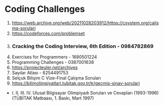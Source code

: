 # Coding Challenges
1) https://web.archive.org/web/20211028203912/https://csystem.org/calisma-sorulari
2) https://codeforces.com/problemset
3) ### Cracking the Coding Interview, 6th Edition - 0984782869
4) Exercises for Programmers - 1680501224
5) Programming Challenges - 0387001638
6) https://projecteuler.net/archives
7) Sayılar Atlası - 6254491753
8) Selçuk Bilişim C Vize-Final Çalışma Soruları
9) https://bilimolimpiyatlari.tubitak.gov.tr/tr/gecmis-sinav-sorulari
* I. II. III. IV. Ulusal Bilgisayar Olimpiyadı Soruları ve Cevapları (1993-1996) (TÜBİTAK Matbaası, 1. Baskı, Mart 1997)
